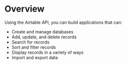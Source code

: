 # Overview
      
Using the Airtable API, you can build applications that can:

- Create and manage databases
- Add, update, and delete records
- Search for records
- Sort and filter records
- Display records in a variety of ways
- Import and export data